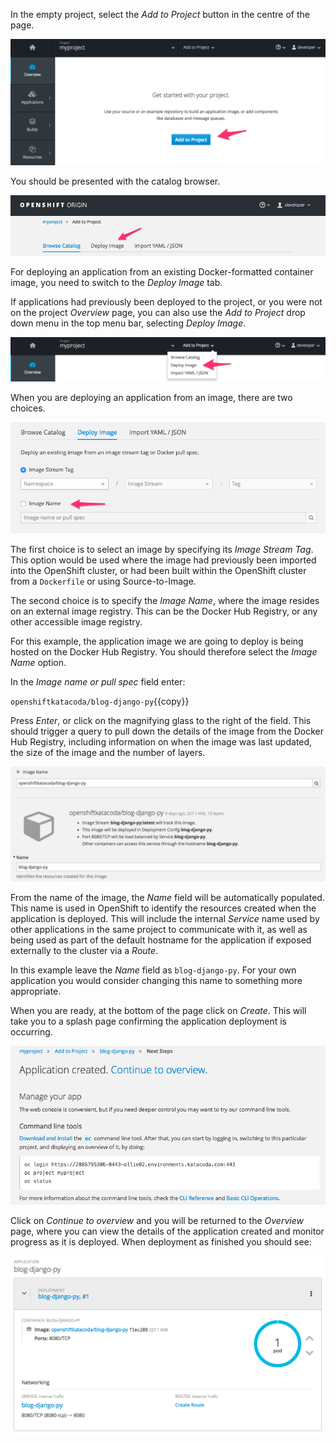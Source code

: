 In the empty project, select the _Add to Project_ button in the centre of the page.

![Adding to Empty Project](../../assets/introduction/deploying-images-42/02-add-to-project-empty.png)

You should be presented with the catalog browser.

![Options for Adding to Project](../../assets/introduction/deploying-images-42/02-add-to-project-options.png)

For deploying an application from an existing Docker-formatted container image, you need to switch to the _Deploy Image_ tab.

If applications had previously been deployed to the project, or you were not on the project _Overview_ page, you can also use the _Add to Project_ drop down menu in the top menu bar, selecting _Deploy Image_.

![Adding via Menu Bar](../../assets/introduction/deploying-images-42/02-add-to-project-menubar.png)

When you are deploying an application from an image, there are two choices.

![Deploy Image Options](../../assets/introduction/deploying-images-42/02-deploy-image-options.png)

The first choice is to select an image by specifying its _Image Stream Tag_. This option would be used where the image had previously been imported into the OpenShift cluster, or had been built within the OpenShift cluster from a ``Dockerfile`` or using Source-to-Image.

The second choice is to specify the _Image Name_, where the image resides on an external image registry. This can be the Docker Hub Registry, or any other accessible image registry.

For this example, the application image we are going to deploy is being hosted on the Docker Hub Registry. You should therefore select the _Image Name_ option.

In the _Image name or pull spec_ field enter:

``openshiftkatacoda/blog-django-py``{{copy}}

Press _Enter_, or click on the magnifying glass to the right of the field. This should trigger a query to pull down the details of the image from the Docker Hub Registry, including information on when the image was last updated, the size of the image and the number of layers.

![Application Image Details](../../assets/introduction/deploying-images-42/02-image-name-details.png)

From the name of the image, the _Name_ field will be automatically populated. This name is used in OpenShift to identify the resources created when the application is deployed. This will include the internal _Service_ name used by other applications in the same project to communicate with it, as well as being used as part of the default hostname for the application if exposed externally to the cluster via a _Route_.

In this example leave the _Name_ field as ``blog-django-py``. For your own application you would consider changing this name to something more appropriate.

When you are ready, at the bottom of the page click on _Create_. This will take you to a splash page confirming the application deployment is occurring.

![Application Image Details](../../assets/introduction/deploying-images-42/02-continue-to-overview.png)

Click on _Continue to overview_ and you will be returned to the _Overview_ page, where you can view the details of the application created and monitor progress as it is deployed. When deployment as finished you should see:

![Application Overview](../../assets/introduction/deploying-images-42/02-application-overview.png)
